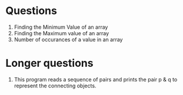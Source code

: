 # Questions

1. Finding the Minimum Value of an array
2. Finding the Maximum value of an array
3. Number of occurances of a value in an array

# Longer questions

1. This program reads a sequence of pairs and prints the pair p & q to represent the connecting objects.

